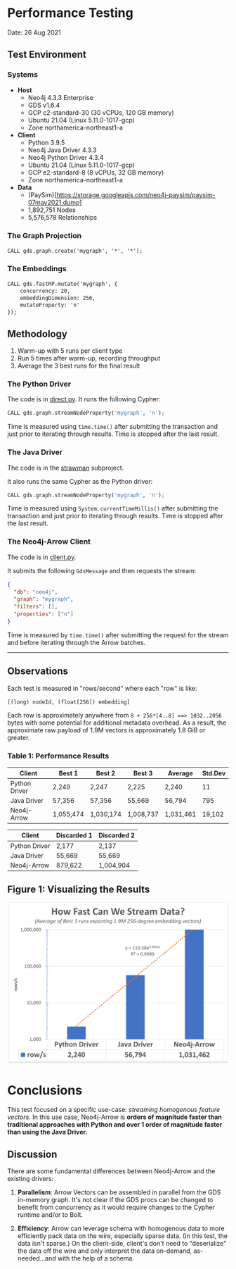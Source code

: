 # Performance Testing
Date: 26 Aug 2021

## Test Environment

### Systems
* **Host**
  * Neo4j 4.3.3 Enterprise
  * GDS v1.6.4
  * GCP c2-standard-30 (30 vCPUs, 120 GB memory)
  * Ubuntu 21.04 (Linux 5.11.0-1017-gcp)
  * Zone northamerica-northeast1-a
* **Client**
  * Python 3.9.5
  * Neo4j Java Driver 4.3.3
  * Neo4j Python Driver 4.3.4
  * Ubuntu 21.04 (Linux 5.11.0-1017-gcp)
  * GCP e2-standard-8 (8 vCPUs, 32 GB memory)
  * Zone northamerica-northeast1-a
* **Data**
  * (PaySim)[https://storage.googleapis.com/neo4j-paysim/paysim-07may2021.dump]
  * 1,892,751 Nodes
  * 5,576,578 Relationships

### The Graph Projection
```cypher
CALL gds.graph.create('mygraph', '*', '*');
```

### The Embeddings
```cypher
CALL gds.fastRP.mutate('mygraph', {
    concurrency: 20,
    embeddingDimension: 256,
    mutateProperty: 'n'
});
```

## Methodology

1. Warm-up with 5 runs per client type
2. Run 5 times after warm-up, recording throughput
3. Average the 3 best runs for the final result

### The Python Driver
The code is in [direct.py](../../direct.py). It runs the following Cypher:

```python
CALL gds.graph.streamNodeProperty('mygraph', 'n');
```

Time is measured using `time.time()` after submitting the transaction and 
just prior to iterating through results. Time is stopped after the last result.

### The Java Driver
The code is in the [strawman](../../strawman) subproject.

It also runs the same Cypher as the Python driver:

```python
CALL gds.graph.streamNodeProperty('mygraph', 'n');
```

Time is measured using `System.currentTimeMillis()` after submitting the 
transaction and just prior to iterating through results. Time is stopped 
after the last result.

### The Neo4j-Arrow Client
The code is in [client.py](../../client.py).

It submits the following `GdsMessage` and then requests the stream:

```json
{
  "db": "neo4j",
  "graph": "mygraph",
  "filters": [],
  "properties": ["n"]
}
```

Time is measured by `time.time()` after submitting the request for the 
stream and before iterating through the Arrow batches.

---

## Observations

Each test is measured in "rows/second" where each "row" is like:
 
```
[(long) nodeId, (float[256]) embedding]
```

Each row is approximately anywhere from `8 + 256*[4..8] ==> 1032..2056` 
bytes with some potential for additional metadata overhead. As a result, the 
approximate raw payload of 1.9M vectors is approximately 1.8 GiB or greater.

### Table 1: Performance Results

| Client         |   Best 1  |   Best 2  |   Best 3  |   Average | Std.Dev |
| -------------- | --------- | --------- | --------- | --------- | ------- |
| Python Driver  |     2,249 |     2,247 |     2,225 |     2,240 |      11 |
| Java Driver    |    57,356 |    57,356 |    55,669 |    56,794 |     795 |
| Neo4j-Arrow    | 1,055,474 | 1,030,174 | 1,008,737 | 1,031,461 |  19,102 |

| Client         | Discarded 1 | Discarded 2 |
| -------------- | ----------- | ----------- |
| Python Driver  |      2,177  |       2,137 |
| Java Driver    |      55,669 |      55,669 |
| Neo4j-Arrow    |     879,622 |   1,004,904 |

## Figure 1: Visualizing the Results

![Average of Best 3 Results](./figure1.png)

# Conclusions
This test focused on a specific use-case: _streaming homogenous feature 
vectors._ In this use case, Neo4j-Arrow is **orders of magnitude faster than 
traditional approaches with Python and over 1 order of magnitude faster than 
using the Java Driver.**

## Discussion
There are some fundamental differences between Neo4j-Arrow and the existing 
drivers:

1. **Parallelism**: Arrow Vectors can be assembled in parallel from the GDS 
   in-memory graph. It's not clear if the GDS procs can be changed to 
   benefit from concurrency as it would require changes to the Cypher 
   runtime and/or to Bolt.

2. **Efficiency**: Arrow can leverage schema with homogenous data to more 
   efficiently pack data on the wire, especially sparse data. (In this test, 
   the data isn't sparse.) On the client-side, client's don't need to 
   "deserialize" the data off the wire and only interpret the data on-demand,
   as-needed...and with the help of a schema.